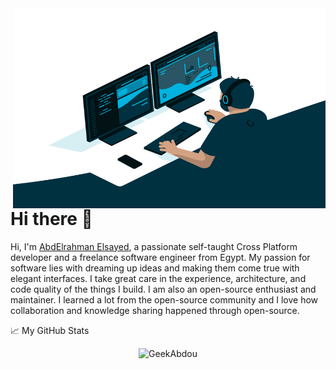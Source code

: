 <img align="right" alt="GIF" src="https://raw.githubusercontent.com/GeekAbdou/GeekAbdou/main/code.gif?raw=true" width="500" height="320" />

# Hi there 👋

Hi, I'm [AbdElrahman Elsayed](https://www.linkedin.com/in/geekabdo/), a passionate self-taught Cross Platform developer and a freelance software engineer from Egypt. My passion for software lies with dreaming up ideas and making them come true with elegant interfaces. I take great care in the experience, architecture, and code quality of the things I build.
I am also an open-source enthusiast and maintainer. I learned a lot from the open-source community and I love how collaboration and knowledge sharing happened through open-source.



📈 My GitHub Stats

<p align="center"> <img src="https://github-readme-stats.vercel.app/api?username=GeekAbdou&show_icons=true&theme=gotham" alt="GeekAbdou" />
